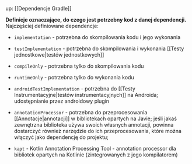 up: [[Dependencje Gradle]]

**Definicje oznaczające, do czego jest potrzebny kod z danej dependencji.** Najczęściej definiowane dependencje:

- `implementation` - potrzebna do skompilowania kodu i jego wykonania
- `testImplementation` - potrzebna do skompilowania i wykonania [[Testy jednostkowe|testów jednostkowych]]
- `compileOnly` - potrzebna tylko do skompilowania kodu
- `runtimeOnly` - potrzebna tylko do wykonania kodu
- `androidTestImplementation` - potrzebna do [[Testy Instrumentacyjne|testów instrumentacyjnych]] na Androida; udostępnianie przez androidowy plugin

- `annotationProcessor` - potrzebna do przeprocesowania [[Annotacje|annotacji]] w bibliotekach opartych na Javie; jeśli jakaś zewnętrzna biblioteka używa swoich własnych annotacji, powinna dostarczyć również narzędzie do ich przeprocesowania, które można włączyć jako dependencję do projektu; 
- `kapt` - Kotlin Annotation Processing Tool -  annotation processor dla bibliotek opartych na Kotlinie (zintegrowanych z jego kompilatorem)
